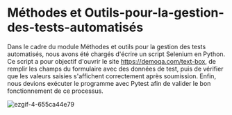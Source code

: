 # Méthodes et Outils-pour-la-gestion-des-tests-automatisés

Dans le cadre du module Méthodes et outils pour la gestion des tests automatisés, nous avons été chargés d'écrire un script Selenium en Python. Ce script a pour objectif d'ouvrir le site https://demoqa.com/text-box, de remplir les champs du formulaire avec des données de test, puis de vérifier que les valeurs saisies s'affichent correctement après soumission. Enfin, nous devions exécuter le programme avec Pytest afin de valider le bon fonctionnement de ce processus.
 
![ezgif-4-655ca44e79](https://github.com/user-attachments/assets/41eb018f-dcbb-45a6-a846-79e30901ba1b)

